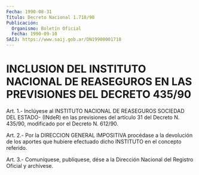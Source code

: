 ```yaml
---
Fecha: 1990-08-31
Título: Decreto Nacional 1.718/90
Publicación:
  Organismo: Boletín Oficial
  Fecha: 1990-09-10
SAIJ: https://www.saij.gob.ar/DN19900001718
---
```

# INCLUSION DEL INSTITUTO NACIONAL DE REASEGUROS EN LAS PREVISIONES DEL DECRETO 435/90

<a id="1"></a>
Art.  1.-  Inclúyese  al  INSTITUTO  NACIONAL  DE  REASEGUROS SOCIEDAD  DEL  ESTADO-  (INdeR) en las previsiones del artículo  31 del  Decreto  N.  435/90, modificado  por  el  Decreto  N.  612/90.

<a id="2"></a>
Art.  2.-  Por  la DIRECCION GENERAL IMPOSITIVA procédase a la devolución de los aportes  que hubiere efectuado dicho INSTITUTO en el concepto referido.

<a id="3"></a>
Art. 3.- Comuníquese, publíquese, dése a la Dirección Nacional del Registro Oficial y archívese.